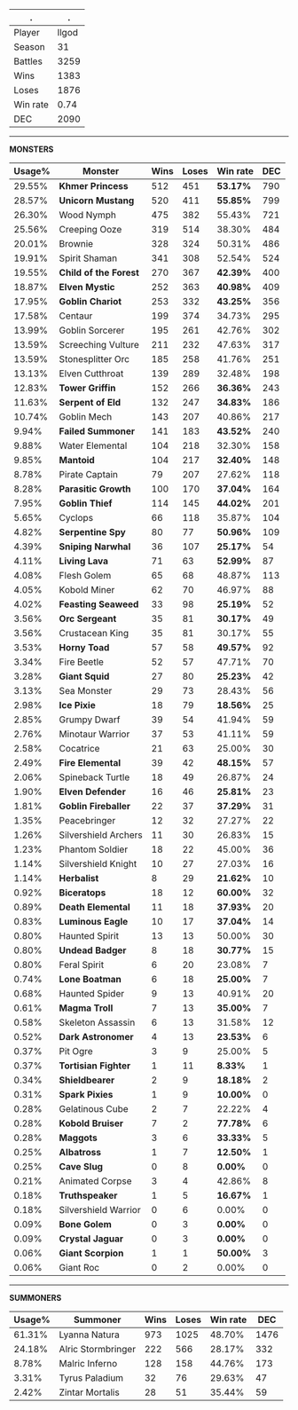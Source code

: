 .|.
|-|-
Player|llgod
Season|31
Battles|3259
Wins|1383
Loses|1876
Win rate|0.74
DEC|2090

---
**MONSTERS**

Usage%|Monster|Wins|Loses|Win rate|DEC|
-|-|-|-|-|-|
29.55%|**Khmer Princess**|512|451|**53.17%**|790|
28.57%|**Unicorn Mustang**|520|411|**55.85%**|799|
26.30%|Wood Nymph|475|382|55.43%|721|
25.56%|Creeping Ooze|319|514|38.30%|484|
20.01%|Brownie|328|324|50.31%|486|
19.91%|Spirit Shaman|341|308|52.54%|524|
19.55%|**Child of the Forest**|270|367|**42.39%**|400|
18.87%|**Elven Mystic**|252|363|**40.98%**|409|
17.95%|**Goblin Chariot**|253|332|**43.25%**|356|
17.58%|Centaur|199|374|34.73%|295|
13.99%|Goblin Sorcerer|195|261|42.76%|302|
13.59%|Screeching Vulture|211|232|47.63%|317|
13.59%|Stonesplitter Orc|185|258|41.76%|251|
13.13%|Elven Cutthroat|139|289|32.48%|198|
12.83%|**Tower Griffin**|152|266|**36.36%**|243|
11.63%|**Serpent of Eld**|132|247|**34.83%**|186|
10.74%|Goblin Mech|143|207|40.86%|217|
9.94%|**Failed Summoner**|141|183|**43.52%**|240|
9.88%|Water Elemental|104|218|32.30%|158|
9.85%|**Mantoid**|104|217|**32.40%**|148|
8.78%|Pirate Captain|79|207|27.62%|118|
8.28%|**Parasitic Growth**|100|170|**37.04%**|164|
7.95%|**Goblin Thief**|114|145|**44.02%**|201|
5.65%|Cyclops|66|118|35.87%|104|
4.82%|**Serpentine Spy**|80|77|**50.96%**|109|
4.39%|**Sniping Narwhal**|36|107|**25.17%**|54|
4.11%|**Living Lava**|71|63|**52.99%**|87|
4.08%|Flesh Golem|65|68|48.87%|113|
4.05%|Kobold Miner|62|70|46.97%|88|
4.02%|**Feasting Seaweed**|33|98|**25.19%**|52|
3.56%|**Orc Sergeant**|35|81|**30.17%**|49|
3.56%|Crustacean King|35|81|30.17%|55|
3.53%|**Horny Toad**|57|58|**49.57%**|92|
3.34%|Fire Beetle|52|57|47.71%|70|
3.28%|**Giant Squid**|27|80|**25.23%**|42|
3.13%|Sea Monster|29|73|28.43%|56|
2.98%|**Ice Pixie**|18|79|**18.56%**|25|
2.85%|Grumpy Dwarf|39|54|41.94%|59|
2.76%|Minotaur Warrior|37|53|41.11%|59|
2.58%|Cocatrice|21|63|25.00%|30|
2.49%|**Fire Elemental**|39|42|**48.15%**|57|
2.06%|Spineback Turtle|18|49|26.87%|24|
1.90%|**Elven Defender**|16|46|**25.81%**|23|
1.81%|**Goblin Fireballer**|22|37|**37.29%**|31|
1.35%|Peacebringer|12|32|27.27%|22|
1.26%|Silvershield Archers|11|30|26.83%|15|
1.23%|Phantom Soldier|18|22|45.00%|36|
1.14%|Silvershield Knight|10|27|27.03%|16|
1.14%|**Herbalist**|8|29|**21.62%**|10|
0.92%|**Biceratops**|18|12|**60.00%**|32|
0.89%|**Death Elemental**|11|18|**37.93%**|20|
0.83%|**Luminous Eagle**|10|17|**37.04%**|14|
0.80%|Haunted Spirit|13|13|50.00%|30|
0.80%|**Undead Badger**|8|18|**30.77%**|15|
0.80%|Feral Spirit|6|20|23.08%|7|
0.74%|**Lone Boatman**|6|18|**25.00%**|7|
0.68%|Haunted Spider|9|13|40.91%|20|
0.61%|**Magma Troll**|7|13|**35.00%**|7|
0.58%|Skeleton Assassin|6|13|31.58%|12|
0.52%|**Dark Astronomer**|4|13|**23.53%**|6|
0.37%|Pit Ogre|3|9|25.00%|5|
0.37%|**Tortisian Fighter**|1|11|**8.33%**|1|
0.34%|**Shieldbearer**|2|9|**18.18%**|2|
0.31%|**Spark Pixies**|1|9|**10.00%**|0|
0.28%|Gelatinous Cube|2|7|22.22%|4|
0.28%|**Kobold Bruiser**|7|2|**77.78%**|6|
0.28%|**Maggots**|3|6|**33.33%**|5|
0.25%|**Albatross**|1|7|**12.50%**|1|
0.25%|**Cave Slug**|0|8|**0.00%**|0|
0.21%|Animated Corpse|3|4|42.86%|8|
0.18%|**Truthspeaker**|1|5|**16.67%**|1|
0.18%|Silvershield Warrior|0|6|0.00%|0|
0.09%|**Bone Golem**|0|3|**0.00%**|0|
0.09%|**Crystal Jaguar**|0|3|**0.00%**|0|
0.06%|**Giant Scorpion**|1|1|**50.00%**|3|
0.06%|Giant Roc|0|2|0.00%|0|

---
**SUMMONERS**

Usage%|Summoner|Wins|Loses|Win rate|DEC|
-|-|-|-|-|-|
61.31%|Lyanna Natura|973|1025|48.70%|1476|
24.18%|Alric Stormbringer|222|566|28.17%|332|
8.78%|Malric Inferno|128|158|44.76%|173|
3.31%|Tyrus Paladium|32|76|29.63%|47|
2.42%|Zintar Mortalis|28|51|35.44%|59|

